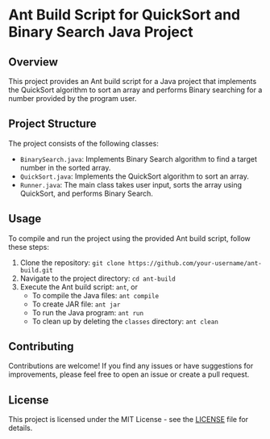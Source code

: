 # Ant Build Script for QuickSort and Binary Search Java Project

## Overview
This project provides an Ant build script for a Java project that implements the QuickSort algorithm to sort an array and performs Binary searching for a number provided by the program user.

## Project Structure
The project consists of the following classes:
- `BinarySearch.java`: Implements Binary Search algorithm to find a target number in the sorted array.
- `QuickSort.java`: Implements the QuickSort algorithm to sort an array.
- `Runner.java`: The main class takes user input, sorts the array using QuickSort, and performs Binary Search.

## Usage
To compile and run the project using the provided Ant build script, follow these steps:
1. Clone the repository: `git clone https://github.com/your-username/ant-build.git`
2. Navigate to the project directory: `cd ant-build`
3. Execute the Ant build script: `ant`, or
    - To compile the Java files: `ant compile`
    - To create JAR file: `ant jar`
    - To run the Java program: `ant run`
    - To clean up by deleting the `classes` directory: `ant clean`

## Contributing
Contributions are welcome! If you find any issues or have suggestions for improvements, please feel free to open an issue or create a pull request.

## License
This project is licensed under the MIT License - see the [LICENSE](LICENSE) file for details.

